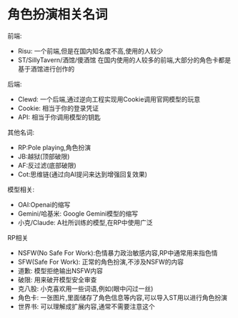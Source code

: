 # 角色扮演相关名词

前端:

- Risu: 一个前端,但是在国内知名度不高,使用的人较少
- ST/SillyTavern/酒馆/傻酒馆 在国内使用的人较多的前端,大部分的角色卡都是基于酒馆进行创作的

后端:

- Clewd: 一个后端,通过逆向工程实现用Cookie调用官网模型的玩意
- Cookie: 相当于你的登录凭证
- API: 相当于你调用模型的钥匙

其他名词:

- RP:Pole playing,角色扮演
- JB:越狱(顶部破限)
- AF:反过滤(底部破限)
- Cot:思维链(通过向AI提问来达到增强回复效果)

模型相关:

- OAI:Openai的缩写
- Gemini/哈基米: Google Gemini模型的缩写
- 小克/Claude: A社所训练的模型,在RP中使用广泛

RP相关

- NSFW(No Safe For Work):色情暴力政治敏感内容,RP中通常用来指色情
- SFW(Safe For Work): 正常的角色扮演,不涉及NSFW的内容
- 道歉: 模型拒绝输出NSFW内容
- 破限: 用来破开模型安全审查
- 克八股: 小克喜欢用一些词语,例如(眼中闪过一丝)
- 角色卡: 一张图片,里面储存了角色信息等内容,可以导入ST用以进行角色扮演
- 世界书: 可以理解成扩展内容,通常不需要注意这个